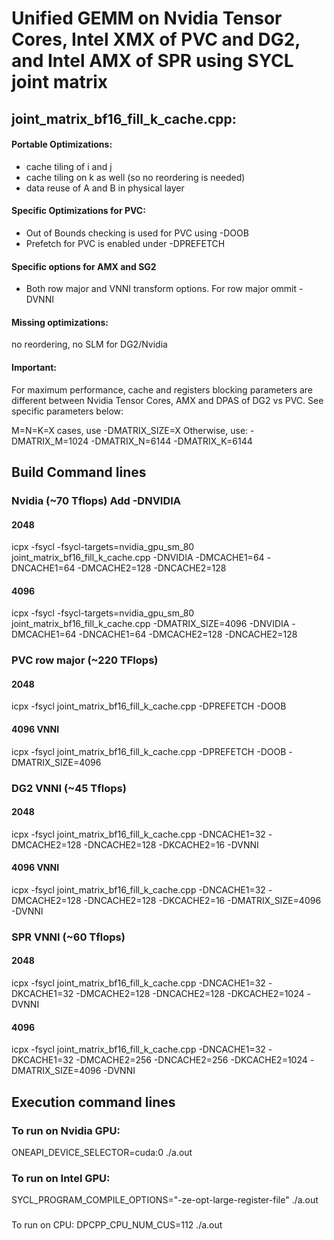 # Unified GEMM on Nvidia Tensor Cores, Intel XMX of PVC and DG2, and Intel AMX of SPR  using SYCL joint matrix

## joint_matrix_bf16_fill_k_cache.cpp:
#### Portable Optimizations:
 - cache tiling of i and j
 - cache tiling on k as well (so no reordering is needed)
 - data reuse of A and B in physical layer
#### Specific Optimizations for PVC:
 - Out of Bounds checking is used for PVC using -DOOB
 - Prefetch for PVC is enabled under -DPREFETCH
#### Specific options for AMX and SG2
 - Both row major and VNNI transform options. For row major ommit -DVNNI
#### Missing optimizations: 
no reordering, no SLM for DG2/Nvidia
#### Important: 
For maximum performance, cache and registers blocking parameters are
different between Nvidia Tensor Cores, AMX and DPAS of DG2 vs PVC. See
specific parameters below:

M=N=K=X cases, use -DMATRIX_SIZE=X
Otherwise, use: -DMATRIX_M=1024 -DMATRIX_N=6144 -DMATRIX_K=6144

## Build Command lines

### Nvidia (~70 Tflops) Add  -DNVIDIA
#### 2048
icpx -fsycl -fsycl-targets=nvidia_gpu_sm_80 joint_matrix_bf16_fill_k_cache.cpp  -DNVIDIA -DMCACHE1=64 -DNCACHE1=64 -DMCACHE2=128 -DNCACHE2=128

#### 4096 
icpx -fsycl -fsycl-targets=nvidia_gpu_sm_80 joint_matrix_bf16_fill_k_cache.cpp -DMATRIX_SIZE=4096  -DNVIDIA -DMCACHE1=64 -DNCACHE1=64 -DMCACHE2=128 -DNCACHE2=128

### PVC row major (~220 TFlops)
#### 2048
icpx -fsycl joint_matrix_bf16_fill_k_cache.cpp -DPREFETCH -DOOB

#### 4096 VNNI
icpx -fsycl joint_matrix_bf16_fill_k_cache.cpp -DPREFETCH -DOOB -DMATRIX_SIZE=4096 

### DG2 VNNI (~45 Tflops)
#### 2048
icpx -fsycl joint_matrix_bf16_fill_k_cache.cpp -DNCACHE1=32 -DMCACHE2=128 -DNCACHE2=128 -DKCACHE2=16 -DVNNI
#### 4096 VNNI
icpx -fsycl joint_matrix_bf16_fill_k_cache.cpp -DNCACHE1=32 -DMCACHE2=128 -DNCACHE2=128 -DKCACHE2=16 -DMATRIX_SIZE=4096 -DVNNI

### SPR VNNI (~60 Tflops)
#### 2048
icpx -fsycl joint_matrix_bf16_fill_k_cache.cpp -DNCACHE1=32 -DKCACHE1=32 -DMCACHE2=128 -DNCACHE2=128 -DKCACHE2=1024 -DVNNI
#### 4096
icpx -fsycl joint_matrix_bf16_fill_k_cache.cpp -DNCACHE1=32 -DKCACHE1=32 -DMCACHE2=256 -DNCACHE2=256 -DKCACHE2=1024 -DMATRIX_SIZE=4096 -DVNNI

## Execution command lines
### To run on Nvidia GPU:
ONEAPI_DEVICE_SELECTOR=cuda:0  ./a.out

### To run on Intel GPU:
SYCL_PROGRAM_COMPILE_OPTIONS="-ze-opt-large-register-file" ./a.out
###
To run on CPU:
DPCPP_CPU_NUM_CUS=112 ./a.out
